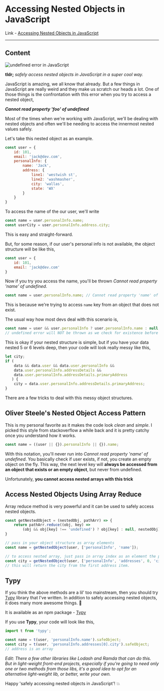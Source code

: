 # Accessing Nested Objects in JavaScript

Link - [Accessing Nested Objects in JavaScript](https://dev.to/flexdinesh/accessing-nested-objects-in-javascript--9m4)

---

## Content

![undefined error in JavaScript](https://image.ibb.co/i3ybGS/undefined_access.jpg)

**tldr;** _safely access nested objects in JavaScript in a super cool way._

JavaScript is amazing, we all know that already. But a few things in JavaScript are really weird and they make us scratch our heads a lot. One of those things is the confrontation with this error when you try to access a nested object,

**_Cannot read property 'foo' of undefined_**


Most of the times when we're working with JavaScript, we'll be dealing with nested objects and often we'll be needing to access the innermost nested values safely.

Let's take this nested object as an example.

```js
const user = {
    id: 101,
    email: 'jack@dev.com',
    personalInfo: {
        name: 'Jack',
        address: {
            line1: 'westwish st',
            line2: 'washmasher',
            city: 'wallas',
            state: 'WX'
        }
    }
}
```

To access the name of the our user, we'll write

```js
const name = user.personalInfo.name;
const userCity = user.personalInfo.address.city;
```

This is easy and straight-forward.

But, for some reason, if our user's personal info is not available, the object structure will be like this,

```js
const user = {
    id: 101,
    email: 'jack@dev.com'
}
```

Now if you try you access the name, you'll be thrown _Cannot read property 'name' of undefined_.

```js
const name = user.personalInfo.name; // Cannot read property 'name' of undefined
```

This is because we're trying to access `name` key from an object that does not exist.

The usual way how most devs deal with this scenario is,

```js
const name = user && user.personalInfo ? user.personalInfo.name : null;
// undefined error will NOT be thrown as we check for existence before access
```

This is okay if your nested structure is simple, but if you have your data nested 5 or 6 levels deep, then your code will look really messy like this,

```js
let city;
if (
    data && data.user && data.user.personalInfo &&
    data.user.personalInfo.addressDetails &&
    data.user.personalInfo.addressDetails.primaryAddress
   ) {
    city = data.user.personalInfo.addressDetails.primaryAddress;
}
```


There are a few tricks to deal with this messy object structures.

## Oliver Steele's Nested Object Access Pattern

This is my personal favorite as it makes the code look _clean_ and _simple_. I picked this style from stackoverflow a while back and it is pretty catchy once you understand how it works.

```js
const name = ((user || {}).personalInfo || {}).name;
```
With this notation, you'll never run into _Cannot read property 'name' of undefined_. You basically check if user exists, if not, you create an empty object on the fly. This way, the next level key will **always be accessed from an object that exists or an empty object**, but never from undefined.

Unfortunately, **you cannot access nested arrays with this trick**


## Access Nested Objects Using Array Reduce

Array reduce method is very powerful and it can be used to safely access nested objects.

```js
const getNestedObject = (nestedObj, pathArr) => {
    return pathArr.reduce((obj, key) =>
        (obj && obj[key] !== 'undefined') ? obj[key] : null, nestedObj);
}

// pass in your object structure as array elements
const name = getNestedObject(user, ['personalInfo', 'name']);

// to access nested array, just pass in array index as an element the path array.
const city = getNestedObject(user, ['personalInfo', 'addresses', 0, 'city']);
// this will return the city from the first address item.
```

## Typy

If you think the above methods are a lil' too mainstream, then you should try [Typy](https://github.com/flexdinesh/typy) library that I've written. In addition to safely accessing nested objects, it does many more awesome things. 🎉

It is available as an npm package - [Typy](https://www.npmjs.com/package/typy)

If you use **Typy**, your code will look like this,

```js
import t from 'typy';

const name = t(user, 'personalInfo.name').safeObject;
const city = t(user, 'personalInfo.addresses[0].city').safeObject;
// address is an array
```

_Edit: There a few other libraries like Lodash and Ramda that can do this. But in light-weight front-end projects, especially if you're going to need only one or two methods from those libs, it's a good idea to opt for an alternative light-weight lib, or better, write your own._

Happy 'safely accessing nested objects in JavaScript'! 💥

